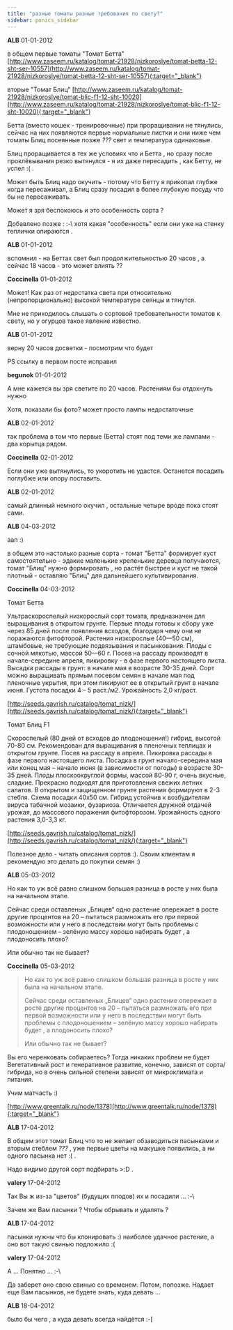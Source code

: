 ```yaml
---
title: "разные томаты разные требования по свету?"
sidebar: ponics_sidebar
---
```


**ALB** 01-01-2012

в общем первые томаты "Томат Бетта" [http://www.zaseem.ru/katalog/tomat-21928/nizkoroslye/tomat-betta-12-sht-ser-10557](http://www.zaseem.ru/katalog/tomat-21928/nizkoroslye/tomat-betta-12-sht-ser-10557){:target="_blank"}

вторые "Томат Блиц" [http://www.zaseem.ru/katalog/tomat-21928/nizkoroslye/tomat-blic-f1-12-sht-10020](http://www.zaseem.ru/katalog/tomat-21928/nizkoroslye/tomat-blic-f1-12-sht-10020){:target="_blank"}

Бетта (вместо кошек - тренировочные) при проращивании не тянулись, сейчас на них появляются первые нормальные листки и они ниже чем томаты Блиц посеянные позже *???* свет и температура одинаковые.

Блиц проращивается в тех же условиях что и Бетта , но сразу после проклёвывания резко вытянулся - я их даже пересадить , как Бетту, не успел :( .

Может быть Блиц надо окучить - потому что Бетту я прикопал глубже когда пересаживал, а Блиц сразу посадил в более глубокую посуду что бы не пересаживать.

Может я зря беспокоюсь и это особенность сорта ? 

Добавлено позже : :-\ хотя какая "особенность" если они уже на стенку теплички опираются .


**ALB** 01-01-2012

вспомнил - на Беттах свет был продолжительностью 20 часов , а сейчас 18 часов - это может влиять ??


**Coccinella** 01-01-2012

Может! Как раз от недостатка света при относительно (непропорционально) высокой температуре сеянцы и тянутся.

Мне не приходилось слышать о сортовой требовательности томатов к свету, но у огурцов такое явление известно.


**ALB** 01-01-2012

верну 20 часов досветки - посмотрим что будет

PS ссылку в первом посте исправил


**begunok** 01-01-2012

А мне кажется вы зря светите по 20 часов. Растениям бы отдохнуть нужно

Хотя, показали бы фото? может просто лампы недостаточные


**ALB** 02-01-2012

так проблема в том что первые (Бетта) стоят под теми же лампами - два корытца рядом.


**Coccinella** 02-01-2012

Если они уже вытянулись, то укоротить не удастся. Останется посадить поглубже или опору поставить.


**ALB** 02-01-2012

самый длинный немного окучил , остальные четыре вроде пока стоят сами.


**ALB** 04-03-2012

аап :)

в общем это настолько разные сорта - томат "Бетта" формирует куст самостоятельно - эдакие маленькие крепенькие деревца получаются, томат "Блиц" нужно формировать , но растёт быстрее и куст не такой плотный - оставляю "Блиц" для дальнейшего культивирования.


**Coccinella** 04-03-2012

Томат Бетта

Ультраскороспелый низкорослый сорт томата, предназначен для выращивания в открытом грунте. Первые плоды готовы к сбору уже через 85 дней после появления всходов, благодаря чему они не поражаются фитофторой. Растения низкорослые (40—50 см), штамбовые, не требующие подвязывания и пасынкования. Плоды с сочной мякотью, массой 50—60 г. Посев на рассаду производят в начале-середине апреля, пикировку - в фазе первого настоящего листа. Высадка рассады в грунт: в начале мая в возрасте 30-35 дней. Сорт можно выращивать прямым посевом семян в начале мая под пленочные укрытия, при этом пикируют ее в открытый грунт в начале июня. Густота посадки 4 – 5 раст./м2. Урожайность 2,0 кг/раст.

[http://seeds.gavrish.ru/catalog/tomat_nizk/](http://seeds.gavrish.ru/catalog/tomat_nizk/){:target="_blank"}

Томат Блиц F1

Скороспелый (80 дней от всходов до плодоношения!) гибрид, высотой 70-80 см. Рекомендован для выращивания в пленочных теплицах и открытом грунте. Посев на рассаду в апреле. Пикировка рассады в фазе первого настоящего листа. Посадка в грунт начало-середина мая или конец мая – начало июня (в зависимости от погоды) в возрасте 30-35 дней. Плоды плоскоокруглой формы, массой 80-90 г, очень вкусные, сладкие. Прекрасно подходят для приготовления свежих летних салатов. В открытом и защищенном грунте растения формируют в 2-3 стебля. Схема посадки 40х50 см. Гибрид устойчив к возбудителям вируса табачной мозаики, фузариоза. Отличается дружной отдачей урожая, до массового поражения фитофторозом. Урожайность одного растения 3,0-3,3 кг.

[http://seeds.gavrish.ru/catalog/tomat_nizk/](http://seeds.gavrish.ru/catalog/tomat_nizk/){:target="_blank"}

Полезное дело - читать описания сортов :). Своим клиентам я рекомендую это делать до покупки семян :)


**ALB** 05-03-2012

Но как то уж всё равно слишком большая разница в росте у них была на начальном этапе.

Сейчас среди оставленых „Блицев“ одно растение опережает в росте другие процентов на 20 – пытаться размножать его при первой возможности или у него в последствии могут быть проблемы с плодоношением – зелёную массу хорошо набирать будет , а плодоносить плохо?

Или обычно так не бывает?


**Coccinella** 05-03-2012

> Но как то уж всё равно слишком большая разница в росте у них была на начальном этапе.
> 
> Сейчас среди оставленых „Блицев“ одно растение опережает в росте другие процентов на 20 – пытаться размножать его при первой возможности или у него в последствии могут быть проблемы с плодоношением – зелёную массу хорошо набирать будет , а плодоносить плохо?
> 
> Или обычно так не бывает?

Вы его черенковать собираетесь? Тогда никаких проблем не будет Вегетативный рост и генеративное развитие, конечно, зависят от сорта/гибрида, но в очень сильной степени зависят от микроклимата и питания.

Учим матчасть :)

[http://www.greentalk.ru/node/1378](http://www.greentalk.ru/node/1378){:target="_blank"}


**ALB** 17-04-2012

В общем этот томат Блиц что то не желает обзаводиться пасынками и вторым стеблем *???* , уже первые цветы на макушке появились, а ни одного пасынка нет :( .

Надо видимо другой сорт подбирать &gt;:D .


**valery** 17-04-2012

Так Вы ж из-за "цветов" (будущих плодов) их и посадили ... :-\

Зачем же Вам пасынки ? Чтобы обрывать и удалять ?


**ALB** 17-04-2012

пасынки нужны что бы клонировать :) наиболее удачное растение, а оно вот такую свинью подложило :(


**valery** 17-04-2012

А ... Понятно ... :-\

Да заберет оно свою свинью со временем. Потом, попозже. Надает еще Вам пасынков, не будете знать, куда девать ...


**ALB** 18-04-2012

было бы чего , а куда девать всегда найдётся :-[


